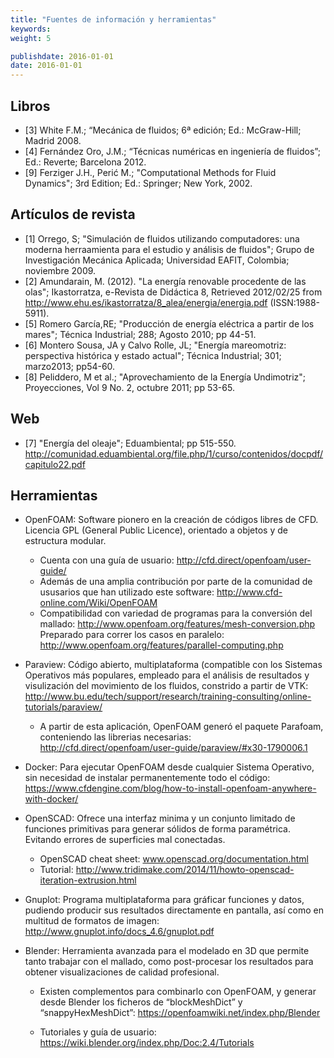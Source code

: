 ```yaml
---
title: "Fuentes de información y herramientas"
keywords: 
weight: 5

publishdate: 2016-01-01
date: 2016-01-01
---
```


<!--more-->

## Libros
* [3] White F.M.; “Mecánica de fluidos; 6ª edición; Ed.: McGraw-Hill; Madrid 2008.
* [4] Fernández Oro, J.M.; “Técnicas numéricas en ingeniería de fluidos”; Ed.: Reverte; Barcelona 2012.
* [9] Ferziger J.H., Perić M.; "Computational Methods for Fluid Dynamics"; 3rd Edition; Ed.: Springer; New York, 2002.

## Artículos de revista
* [1] Orrego, S; "Simulación de fluidos utilizando computadores: una moderna herraamienta para el estudio y análisis de fluidos"; Grupo de Investigación Mecánica Aplicada; Universidad EAFIT, Colombia; noviembre 2009.
* [2] Amundarain, M. (2012). "La energía renovable procedente de las olas"; Ikastorratza, e-Revista de Didáctica 8, Retrieved 2012/02/25 from http://www.ehu.es/ikastorratza/8_alea/energia/energia.pdf (ISSN:1988-5911).
* [5] Romero García,RE; "Producción de energía eléctrica a partir de los mares"; Técnica Industrial; 288; Agosto 2010; pp 44-51.
* [6] Montero Sousa, JA y Calvo Rolle, JL; "Energía mareomotriz: perspectiva histórica y estado actual"; Técnica Industrial; 301; marzo2013; pp54-60.
* [8] Peliddero, M et al.; "Aprovechamiento de la Energía Undimotriz"; Proyecciones, Vol 9 No. 2, octubre 2011; pp 53-65.

## Web
* [7] "Energía del oleaje"; Eduambiental; pp 515-550. http://comunidad.eduambiental.org/file.php/1/curso/contenidos/docpdf/capitulo22.pdf

## Herramientas
- OpenFOAM:  Software pionero en la creación de códigos libres de CFD. Licencia GPL (General Public Licence), orientado a objetos y de estructura modular.
  - Cuenta con una guía de usuario: http://cfd.direct/openfoam/user-guide/
  - Además de una amplia contribución por parte de la comunidad de ususarios que han utilizado este software: http://www.cfd-online.com/Wiki/OpenFOAM
  - Compatibilidad con variedad de programas para la conversión del mallado: http://www.openfoam.org/features/mesh-conversion.php
Preparado para correr los casos en paralelo: http://www.openfoam.org/features/parallel-computing.php

- Paraview: Código abierto, multiplataforma (compatible con los Sistemas Operativos más populares, empleado para el análisis de resultados y visulización del movimiento de los fluidos, constrido a partir de VTK: http://www.bu.edu/tech/support/research/training-consulting/online-tutorials/paraview/
  - A partir de esta aplicación, OpenFOAM generó el paquete Parafoam, conteniendo las librerias necesarias: http://cfd.direct/openfoam/user-guide/paraview/#x30-1790006.1

- Docker: Para ejecutar OpenFOAM desde cualquier Sistema Operativo, sin necesidad de instalar permanentemente todo el código: https://www.cfdengine.com/blog/how-to-install-openfoam-anywhere-with-docker/

- OpenSCAD: Ofrece una interfaz minima y un conjunto limitado de funciones primitivas para generar sólidos de forma paramétrica. Evitando errores de superficies mal conectadas.
  - OpenSCAD cheat sheet: www.openscad.org/documentation.html
  - Tutorial: http://www.tridimake.com/2014/11/howto-openscad-iteration-extrusion.html

- Gnuplot: Programa multiplataforma para gráficar funciones y datos, pudiendo producir sus resultados directamente en pantalla, así como en multitud de formatos de imagen: http://www.gnuplot.info/docs_4.6/gnuplot.pdf

- Blender: Herramienta avanzada para el modelado en 3D que permite tanto trabajar con el mallado, como post-procesar los resultados para obtener visualizaciones de calidad profesional. 
  - Existen complementos para combinarlo con OpenFOAM, y generar desde Blender los ficheros de “blockMeshDict” y “snappyHexMeshDict”: https://openfoamwiki.net/index.php/Blender

  - Tutoriales y guía de usuario: https://wiki.blender.org/index.php/Doc:2.4/Tutorials
